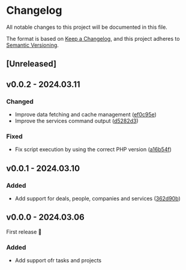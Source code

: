 # Changelog

All notable changes to this project will be documented in this file.

The format is based on [Keep a Changelog](https://keepachangelog.com/en/1.0.0/), and this project adheres to [Semantic Versioning](https://semver.org/spec/v2.0.0.html).

## [Unreleased]

## v0.0.2 - 2024.03.11

### Changed

- Improve data fetching and cache management ([ef0c95e](https://github.com/studiometa/alfred-productive-workflow/commit/ef0c95e))
- Improve the services command output ([d5282d3](https://github.com/studiometa/alfred-productive-workflow/commit/d5282d3))

### Fixed

- Fix script execution by using the correct PHP version ([a16b54f](https://github.com/studiometa/alfred-productive-workflow/commit/a16b54f))

## v0.0.1 - 2024.03.10

### Added

- Add support for deals, people, companies and services ([362d90b](https://github.com/studiometa/alfred-productive-workflow/commit/362d90b))

## v0.0.0 - 2024.03.06

First release 🎉

### Added

- Add support ofr tasks and projects
